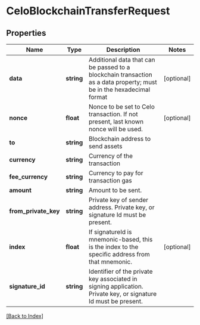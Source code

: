 # CeloBlockchainTransferRequest

## Properties

Name | Type | Description | Notes
------------ | ------------- | ------------- | -------------
**data** | **string** | Additional data that can be passed to a blockchain transaction as a data property; must be in the hexadecimal format | [optional]
**nonce** | **float** | Nonce to be set to Celo transaction. If not present, last known nonce will be used. | [optional]
**to** | **string** | Blockchain address to send assets |
**currency** | **string** | Currency of the transaction |
**fee_currency** | **string** | Currency to pay for transaction gas |
**amount** | **string** | Amount to be sent. |
**from_private_key** | **string** | Private key of sender address. Private key, or signature Id must be present. |
**index** | **float** | If signatureId is mnemonic-based, this is the index to the specific address from that mnemonic. | [optional]
**signature_id** | **string** | Identifier of the private key associated in signing application. Private key, or signature Id must be present. |

[[Back to Index]](../index.md)

